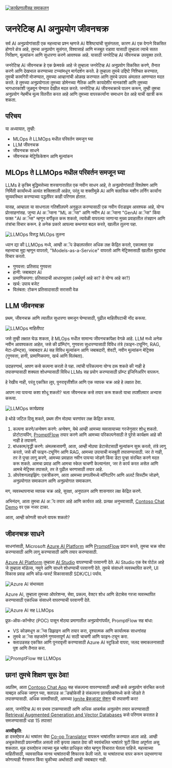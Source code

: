 <!--
CO_OP_TRANSLATOR_METADATA:
{
  "original_hash": "27a5347a5022d5ef0a72ab029b03526a",
  "translation_date": "2025-05-19T23:24:08+00:00",
  "source_file": "14-the-generative-ai-application-lifecycle/README.md",
  "language_code": "mr"
}
-->
[![कार्यप्रणालीसह समाकलन](../../../translated_images/14-lesson-banner.0b85d0b37979269e80a18bb1e758e1ccca0a2195b426a0af666c8ad14aee60b0.mr.png)](https://aka.ms/gen-ai-lesson14-gh?WT.mc_id=academic-105485-koreyst)

# जनरेटिव्ह AI अनुप्रयोग जीवनचक्र

सर्व AI अनुप्रयोगांसाठी एक महत्त्वाचा प्रश्न म्हणजे AI वैशिष्ट्यांची सुसंगतता, कारण AI एक वेगाने विकसित होणारे क्षेत्र आहे, तुमचा अनुप्रयोग सुसंगत, विश्वासार्ह आणि मजबूत राहावा यासाठी तुम्हाला त्याचे सतत निरीक्षण, मूल्यांकन आणि सुधारणा करणे आवश्यक आहे. यासाठी जनरेटिव्ह AI जीवनचक्र उपयुक्त ठरते.

जनरेटिव्ह AI जीवनचक्र हे एक फ्रेमवर्क आहे जे तुम्हाला जनरेटिव्ह AI अनुप्रयोग विकसित करणे, तैनात करणे आणि देखभाल करण्याच्या टप्प्यांमधून मार्गदर्शन करते. हे तुम्हाला तुमचे उद्दिष्टे निश्चित करण्यात, तुमची कामगिरी मोजण्यात, तुमच्या आव्हानांची ओळख करण्यात आणि तुमचे उपाय अंमलात आणण्यात मदत करते. हे तुमच्या अनुप्रयोगाला तुमच्या डोमेनच्या नैतिक आणि कायदेशीर मानकांशी आणि तुमच्या भागधारकांशी जुळवून घेण्यात देखील मदत करते. जनरेटिव्ह AI जीवनचक्राचे पालन करून, तुम्ही तुमचा अनुप्रयोग नेहमीच मूल्य वितरीत करत आहे आणि तुमच्या वापरकर्त्यांना समाधान देत आहे याची खात्री करू शकता.

## परिचय

या अध्यायात, तुम्ही:

- MLOps ते LLMOps मधील परिवर्तन समजून घ्या
- LLM जीवनचक्र
- जीवनचक्र साधने
- जीवनचक्र मेट्रिफिकेशन आणि मूल्यांकन

## MLOps ते LLMOps मधील परिवर्तन समजून घ्या

LLMs हे कृत्रिम बुद्धिमत्तेच्या शस्त्रागारातील एक नवीन साधन आहे, ते अनुप्रयोगांसाठी विश्लेषण आणि निर्मिती कार्यांमध्ये अत्यंत शक्तिशाली आहेत, परंतु या शक्तीमुळे AI आणि क्लासिक मशीन लर्निंग कार्यांना सुव्यवस्थित करण्याच्या पद्धतींवर काही परिणाम होतात.

यासह, आम्हाला या साधनाला गतिशीलपणे अनुकूल करण्यासाठी एक नवीन पॅराडाइम आवश्यक आहे, योग्य प्रोत्साहनांसह. जुन्या AI अॅप्सना "ML अॅप्स" आणि नवीन AI अॅप्सना "GenAI अॅप्स" किंवा फक्त "AI अॅप्स" म्हणून वर्गीकृत करू शकतो, त्यावेळी वापरल्या जाणाऱ्या मुख्य प्रवाहातील तंत्रज्ञान आणि तंत्रांचा विचार करून. हे अनेक प्रकारे आपल्या कथनात बदल करते, खालील तुलना पहा.

![LLMOps विरुद्ध MLOps तुलना](../../../translated_images/01-llmops-shift.82d7bf6eb2d98a01e35f234df654e9aa4ebec89792f274695a5da8dc3f388084.mr.png)

ध्यान द्या की LLMOps मध्ये, आम्ही अॅप डेव्हलपर्सवर अधिक लक्ष केंद्रित करतो, एकात्मता एक महत्त्वाचा मुद्दा म्हणून वापरतो, "Models-as-a-Service" वापरतो आणि मेट्रिक्ससाठी खालील मुद्द्यांचा विचार करतो.

- गुणवत्ता: प्रतिसाद गुणवत्ता
- हानी: जबाबदार AI
- प्रामाणिकपणा: प्रतिसादाची आधारभूतता (अर्थपूर्ण आहे का? ते योग्य आहे का?)
- खर्च: उपाय बजेट
- विलंबता: टोकन प्रतिसादासाठी सरासरी वेळ

## LLM जीवनचक्र

प्रथम, जीवनचक्र आणि त्यातील सुधारणा समजून घेण्यासाठी, पुढील माहितीपटाची नोंद करूया.

![LLMOps माहितीपट](../../../translated_images/02-llmops.287de964b5ce9577678b7f053efb3a3c92adf0852c882c5bae94c11b7563e4db.mr.png)

जसे तुम्ही लक्षात घेऊ शकता, हे MLOps मधील सामान्य जीवनचक्रांपेक्षा वेगळे आहे. LLM मध्ये अनेक नवीन आवश्यकता आहेत, जसे की प्रॉम्प्टिंग, गुणवत्ता सुधारण्यासाठी विविध तंत्रे (फाइन-ट्यूनिंग, RAG, मेटा-प्रॉम्प्ट्स), जबाबदार AI सह विविध मूल्यांकन आणि जबाबदारी, शेवटी, नवीन मूल्यांकन मेट्रिक्स (गुणवत्ता, हानी, प्रामाणिकपणा, खर्च आणि विलंबता).

उदाहरणार्थ, आपण कसे कल्पना करतो ते पहा. त्यांची परिकल्पना योग्य ठरू शकते की नाही हे तपासण्यासाठी शक्यता शोधण्यासाठी विविध LLMs सह प्रयोग करण्यासाठी प्रॉम्प्ट इंजिनिअरिंग वापरून.

हे रेखीय नाही, परंतु एकत्रित लूप, पुनरावृत्तीशील आणि एक व्यापक चक्र आहे हे लक्षात ठेवा.

आपण त्या पायऱ्या कशा शोधू शकतो? चला जीवनचक्र कसे तयार करू शकतो याचा तपशीलवार अभ्यास करूया.

![LLMOps कार्यप्रवाह](../../../translated_images/03-llm-stage-flows.f3b87c210c1fe37084a7b7408877ff1688e2dc565694789820ec259e76d4ed05.mr.png)

हे थोडे जटिल दिसू शकते, प्रथम तीन मोठ्या चरणांवर लक्ष केंद्रित करूया.

1. कल्पना करणे/अन्वेषण करणे: अन्वेषण, येथे आम्ही आमच्या व्यवसायाच्या गरजेनुसार शोधू शकतो. प्रोटोटायपिंग, [PromptFlow](https://microsoft.github.io/promptflow/index.html?WT.mc_id=academic-105485-koreyst) तयार करणे आणि आमच्या परिकल्पनेसाठी ते पुरेसे कार्यक्षम आहे की नाही हे तपासणे.
2. बांधकाम/वृद्धी करणे: अंमलबजावणी, आता, आम्ही मोठ्या डेटासेटसाठी मूल्यांकन सुरू करतो, तंत्रे लागू करतो, जसे की फाइन-ट्यूनिंग आणि RAG, आमच्या उपायाची मजबुती तपासण्यासाठी. जर ते नाही, तर ते पुन्हा लागू करणे, आमच्या प्रवाहात नवीन पायऱ्या जोडणे किंवा डेटा पुन्हा संरचित करणे मदत करू शकते. आमचा प्रवाह आणि आमचा स्केल चाचणी केल्यानंतर, जर ते कार्य करत असेल आणि आमचे मेट्रिक्स तपासले, तर ते पुढील चरणासाठी तयार आहे.
3. ऑपरेशनलाइझिंग: एकत्रीकरण, आता आमच्या प्रणालीमध्ये मॉनिटरिंग आणि अलर्ट सिस्टीम जोडणे, अनुप्रयोगात समाकलन आणि अनुप्रयोगात समाकलन.

मग, व्यवस्थापनाचा व्यापक चक्र आहे, सुरक्षा, अनुपालन आणि शासनावर लक्ष केंद्रित करणे.

अभिनंदन, आता तुमचा AI अॅप तयार आहे आणि कार्यरत आहे. प्रत्यक्ष अनुभवासाठी, [Contoso Chat Demo](https://nitya.github.io/contoso-chat/?WT.mc_id=academic-105485-koreys) वर एक नजर टाका.

आता, आम्ही कोणती साधने वापरू शकतो?

## जीवनचक्र साधने

साधनांसाठी, Microsoft [Azure AI Platform](https://azure.microsoft.com/solutions/ai/?WT.mc_id=academic-105485-koreys) आणि [PromptFlow](https://microsoft.github.io/promptflow/index.html?WT.mc_id=academic-105485-koreyst) प्रदान करते, तुमचा चक्र सोपा करण्यासाठी आणि लागू करण्यासाठी आणि तयार करण्यासाठी.

[Azure AI Platform](https://azure.microsoft.com/solutions/ai/?WT.mc_id=academic-105485-koreys) तुम्हाला [AI Studio](https://ai.azure.com/?WT.mc_id=academic-105485-koreys) वापरण्याची परवानगी देते. AI Studio एक वेब पोर्टल आहे जे तुम्हाला मॉडेल्स, नमुने आणि साधने शोधण्याची परवानगी देते. तुमचे संसाधने व्यवस्थापित करणे, UI विकास प्रवाह आणि कोड-फर्स्ट विकासासाठी SDK/CLI पर्याय.

![Azure AI संभाव्यता](../../../translated_images/04-azure-ai-platform.bf903e8cdf00f73896d804bd8e6bea62f5280498c998271bd5629c1efa8b466f.mr.png)

Azure AI, तुम्हाला तुमच्या ऑपरेशन्स, सेवा, प्रकल्प, वेक्टर शोध आणि डेटाबेस गरजा व्यवस्थापित करण्यासाठी एकाधिक संसाधने वापरण्याची परवानगी देते.

![Azure AI सह LLMOps](../../../translated_images/05-llm-azure-ai-prompt.dc29c0d74b1dd939f7c6cbf28b1fee54b9a846ba04d4068c40134e2627cb7232.mr.png)

प्रूफ-ऑफ-कॉन्सेप्ट (POC) पासून मोठ्या प्रमाणातील अनुप्रयोगांपर्यंत, PromptFlow सह बांधा:

- VS कोडमधून अॅप्स डिझाइन आणि तयार करा, दृश्यात्मक आणि कार्यात्मक साधनांसह
- तुमचे अॅप्स सहजतेने गुणवत्तापूर्ण AI साठी चाचणी आणि फाइन-ट्यून करा.
- क्लाउडसह एकत्रित आणि पुनरावृत्ती करण्यासाठी Azure AI स्टुडिओ वापरा, जलद समाकलनासाठी पुश आणि तैनात करा.

![PromptFlow सह LLMOps](../../../translated_images/06-llm-promptflow.8f0a6fcbea793a042a3db89ca1db1aa8fd540526958c97b5e894748fb4a87edd.mr.png)

## छान! तुमचे शिक्षण सुरू ठेवा!

अप्रतिम, आता [Contoso Chat App](https://nitya.github.io/contoso-chat/?WT.mc_id=academic-105485-koreyst) सह संकल्पना वापरण्यासाठी आम्ही कसे अनुप्रयोग संरचित करतो याबद्दल अधिक जाणून घ्या, क्लाउड अॅडव्होकेसी हे संकल्पना प्रात्यक्षिकांमध्ये कसे जोडते ते तपासण्यासाठी. अधिक सामग्रीसाठी, आमच्या [Ignite ब्रेकआउट सेशन](https://www.youtube.com/watch?v=DdOylyrTOWg) ची तपासणी करा!

आता, जनरेटिव्ह AI वर प्रभाव टाकण्यासाठी आणि अधिक आकर्षक अनुप्रयोग तयार करण्यासाठी [Retrieval Augmented Generation and Vector Databases](../15-rag-and-vector-databases/README.md?WT.mc_id=academic-105485-koreyst) कसे परिणाम करतात हे समजण्यासाठी धडा 15 तपासा!

**अस्वीकृति**:  
हा दस्तऐवज AI भाषांतर सेवा [Co-op Translator](https://github.com/Azure/co-op-translator) वापरून भाषांतरित करण्यात आला आहे. आम्ही अचूकतेसाठी प्रयत्नशील असलो तरी कृपया लक्षात ठेवा की स्वयंचलित भाषांतरे त्रुटी किंवा अपूर्णता असू शकतात. मूळ दस्तऐवज त्याच्या मूळ भाषेत प्राधिकृत स्रोत म्हणून विचारात घेतला पाहिजे. महत्त्वाच्या माहितीसाठी, व्यावसायिक मानव भाषांतराची शिफारस केली जाते. या भाषांतराचा वापर करून उद्भवणाऱ्या कोणत्याही गैरसमज किंवा चुकीच्या अर्थासाठी आम्ही जबाबदार नाही.